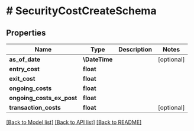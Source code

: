 # # SecurityCostCreateSchema

## Properties

Name | Type | Description | Notes
------------ | ------------- | ------------- | -------------
**as_of_date** | **\DateTime** |  | [optional]
**entry_cost** | **float** |  |
**exit_cost** | **float** |  |
**ongoing_costs** | **float** |  |
**ongoing_costs_ex_post** | **float** |  |
**transaction_costs** | **float** |  | [optional]

[[Back to Model list]](../../README.md#models) [[Back to API list]](../../README.md#endpoints) [[Back to README]](../../README.md)
